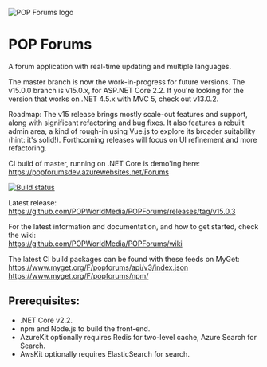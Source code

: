![POP Forums logo](https://avatars2.githubusercontent.com/u/8217691?s=200&v=4)

POP Forums
=========

A forum application with real-time updating and multiple languages.

The master branch is now the work-in-progress for future versions. The v15.0.0 branch is v15.0.x, for ASP.NET Core 2.2. If you're looking for the version that works on .NET 4.5.x with MVC 5, check out v13.0.2.

Roadmap:
The v15 release brings mostly scale-out features and support, along with significant refactoring and bug fixes. It also features a rebuilt admin area, a kind of rough-in using Vue.js to explore its broader suitability (hint: it's solid!). Forthcoming releases will focus on UI refinement and more refactoring.

CI build of master, running on .NET Core is demo'ing here:  
https://popforumsdev.azurewebsites.net/Forums

[![Build status](https://popw.visualstudio.com/POP%20Forums/_apis/build/status/popforumsdev)](https://popw.visualstudio.com/POP%20Forums/_build/latest?definitionId=2)

Latest release:  
https://github.com/POPWorldMedia/POPForums/releases/tag/v15.0.3

For the latest information and documentation, and how to get started, check the wiki:  
https://github.com/POPWorldMedia/POPForums/wiki

The latest CI build packages can be found with these feeds on MyGet:  
https://www.myget.org/F/popforums/api/v3/index.json  
https://www.myget.org/F/popforums/npm/

## Prerequisites:
* .NET Core v2.2.
* npm and Node.js to build the front-end.
* AzureKit optionally requires Redis for two-level cache, Azure Search for Search.
* AwsKit optionally requires ElasticSearch for search.
